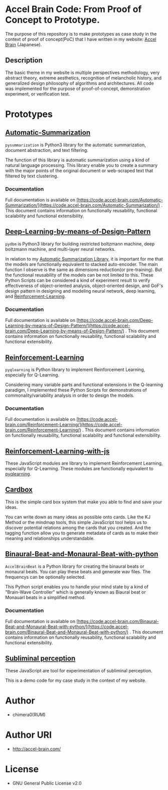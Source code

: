 # Accel Brain Code: From Proof of Concept to Prototype.

The purpose of this repository is to make prototypes as case study in the context of proof of concept(PoC) that I have written in my website: [Accel Brain](https://accel-brain.com) (Japanese).

## Description

The basic theme in my website is multiple perspectives methodology, very abstract theory, extreme aesthetics, recognition of melancholic history, and generalized design philosophy of algorithms and architectures. All code was implemented for the purpose of proof-of-concept, demonstration experiment, or verification test.

# Prototypes

## [Automatic-Summarization](https://github.com/chimera0/accel-brain-code/tree/master/Automatic-Summarization)

`pysummarization` is Python3 library for the automatic summarization, document abstraction, and text filtering.

The function of this library is automatic summarization using a kind of natural language processing. This library enable you to create a summary with the major points of the original document or web-scraped text that filtered by text clustering.

### Documentation

Full documentation is available on [https://code.accel-brain.com/Automatic-Summarization/](https://code.accel-brain.com/Automatic-Summarization/) . This document contains information on functionally reusability, functional scalability and functional extensibility.

## [Deep-Learning-by-means-of-Design-Pattern](https://github.com/chimera0/accel-brain-code/tree/master/Deep-Learning-by-means-of-Design-Pattern)

`pydbm` is Python3 library for building restricted boltzmann machine, deep boltzmann machine, and multi-layer neural networks.

In relation to my [Automatic Summarization Library](https://github.com/chimera0/accel-brain-code/tree/master/Automatic-Summarization), it is important for me that the models are functionally equivalent to stacked auto-encoder. The main function I observe is the same as dimensions reduction(or pre-training). But the functional reusability of the models can be not limited to this. These Python Scripts can be considered a kind of experiment result to verify effectiveness of object-oriented analysis, object-oriented design, and GoF's design pattern in designing and modeling neural network, deep learning, and [Reinforcement-Learning](https://github.com/chimera0/accel-brain-code/tree/master/Reinforcement-Learning).

### Documentation

Full documentation is available on [https://code.accel-brain.com/Deep-Learning-by-means-of-Design-Pattern/](https://code.accel-brain.com/Deep-Learning-by-means-of-Design-Pattern/) . This document contains information on functionally reusability, functional scalability and functional extensibility.

## [Reinforcement-Learning](https://github.com/chimera0/accel-brain-code/tree/master/Reinforcement-Learning)

`pyqlearning` is Python library to implement Reinforcement Learning, especially for Q-Learning.

Considering many variable parts and functional extensions in the Q-learning paradigm, I implemented these Python Scripts for demonstrations of commonality/variability analysis in order to design the models.

### Documentation

Full documentation is available on [https://code.accel-brain.com/Reinforcement-Learning/](https://code.accel-brain.com/Reinforcement-Learning/) . This document contains information on functionally reusability, functional scalability and functional extensibility.

## [Reinforcement-Learning-with-js](https://github.com/chimera0/accel-brain-code/tree/master/Reinforcement-Learning-with-js)

These JavaScript modules are library to implement Reinforcement Learning, especially for Q-Learning. These modules are functionally equivalent to [pyqlearning](https://github.com/chimera0/accel-brain-code/tree/master/Reinforcement-Learning).

## [Cardbox](https://github.com/chimera0/accel-brain-code/tree/master/Cardbox)

This is the simple card box system that make you able to find and save your ideas.

You can write down as many ideas as possible onto cards. Like the KJ Method or the mindmap tools, this simple JavaScript tool helps us to discover potential relations among the cards that you created. And the tagging function allow you to generate metadata of cards as to make their meaning and relationships understandable.

## [Binaural-Beat-and-Monaural-Beat-with-python](https://github.com/chimera0/accel-brain-code/tree/master/Binaural-Beat-and-Monaural-Beat-with-python)

`AccelBrainBeat` is a Python library for creating the binaural beats or monaural beats. You can play these beats and generate wav files. The frequencys can be optionally selected.

This Python script enables you to handle your mind state by a kind of "Brain-Wave Controller" which is generally known as Biaural beat or Monauarl beats in a simplified method.

### Documentation

Full documentation is available on [https://code.accel-brain.com/Binaural-Beat-and-Monaural-Beat-with-python/](https://code.accel-brain.com/Binaural-Beat-and-Monaural-Beat-with-python/) . This document contains information on functionally reusability, functional scalability and functional extensibility.

## [Subliminal perception](https://github.com/chimera0/accel-brain-code/tree/master/Subliminal-Perception)

These JavaScript are tool for experimentation of subliminal perception.

This is a demo code for my case study in the context of my website.

# Author

- chimera0(RUM)

# Author URI

- http://accel-brain.com/

# License

- GNU General Public License v2.0
